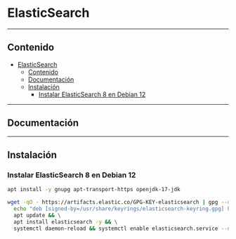 # ElasticSearch

---

## Contenido

- [ElasticSearch](#elasticsearch)
  - [Contenido](#contenido)
  - [Documentación](#documentación)
  - [Instalación](#instalación)
    - [Instalar ElasticSearch 8 en Debian 12](#instalar-elasticsearch-8-en-debian-12)

---

## Documentación

---

## Instalación

### Instalar ElasticSearch 8 en Debian 12

```sh
apt install -y gnupg apt-transport-https openjdk-17-jdk

wget -qO - https://artifacts.elastic.co/GPG-KEY-elasticsearch | gpg --dearmor -o /usr/share/keyrings/elasticsearch-keyring.gpg && \
  echo "deb [signed-by=/usr/share/keyrings/elasticsearch-keyring.gpg] https://artifacts.elastic.co/packages/8.x/apt stable main" | tee /etc/apt/sources.list.d/elastic-8.x.list && \
  apt update && \
  apt install elasticsearch -y && \
  systemctl daemon-reload && systemctl enable elasticsearch.service --now
```

